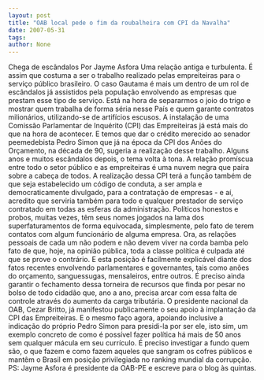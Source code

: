 ```yaml
---
layout: post
title: "OAB local pede o fim da roubalheira com CPI da Navalha"
date: 2007-05-31
tags: 
author: None
---
```

Chega de esc&acirc;ndalos
Por Jayme Asfora
Uma rela&ccedil;&atilde;o antiga e turbulenta. &Eacute; assim que costuma a ser o trabalho realizado pelas empreiteiras para o servi&ccedil;o p&uacute;blico brasileiro. O caso Gautama &eacute; mais um dentro de um rol de esc&acirc;ndalos j&aacute; assistidos pela popula&ccedil;&atilde;o envolvendo as empresas que prestam esse tipo de servi&ccedil;o. Est&aacute; na hora de separarmos o joio do trigo e mostrar quem trabalha de forma s&eacute;ria nesse Pa&iacute;s e quem garante contratos milion&aacute;rios, utilizando-se de artif&iacute;cios escusos.
A instala&ccedil;&atilde;o de uma Comiss&atilde;o Parlamentar de Inqu&eacute;rito (CPI) das Empreiteiras j&aacute; est&aacute; mais do que na hora de acontecer. E temos que dar o cr&eacute;dito merecido ao senador peemedebista Pedro Simon que j&aacute; na &eacute;poca da CPI dos An&otilde;es do Or&ccedil;amento, na d&eacute;cada de 90, sugeria a realiza&ccedil;&atilde;o desse trabalho. Alguns anos e muitos esc&acirc;ndalos depois, o tema volta &agrave; tona. 
A rela&ccedil;&atilde;o prom&iacute;scua entre todo o setor p&uacute;blico e as empreiteiras &eacute; uma nuvem negra que paira sobre a cabe&ccedil;a de todos. A realiza&ccedil;&atilde;o dessa CPI ter&aacute; a fun&ccedil;&atilde;o tamb&eacute;m de que seja estabelecido um c&oacute;digo de conduta, a ser ampla e democraticamente divulgado, para a contrata&ccedil;&atilde;o de empresas - e a&iacute;, acredito que serviria tamb&eacute;m para todo e qualquer prestador de servi&ccedil;o contratado em todas as esferas da administra&ccedil;&atilde;o. 
Pol&iacute;ticos honestos e probos, muitas vezes, t&ecirc;m seus nomes jogados na lama dos superfaturamentos de forma equivocada, simplesmente, pelo fato de terem contatos com algum funcion&aacute;rio de alguma empresa. Ora, as rela&ccedil;&otilde;es pessoais de cada um n&atilde;o podem e n&atilde;o devem viver na corda bamba pelo fato de que, hoje, na opini&atilde;o p&uacute;blica, toda a classe pol&iacute;tica &eacute; culpada at&eacute; que se prove o contr&aacute;rio. 
E esta posi&ccedil;&atilde;o &eacute; facilmente explic&aacute;vel diante dos fatos recentes envolvendo parlamentares e governantes, tais como an&otilde;es do or&ccedil;amento, sanguessugas, mensaleiros, entre outros. &Eacute; preciso ainda garantir o fechamento dessa torneira de recursos que finda por pesar no bolso de todo cidad&atilde;o que, ano a ano, precisa arcar com essa falta de controle atrav&eacute;s do aumento da carga tribut&aacute;ria.
O presidente nacional da OAB, Cezar Britto, j&aacute; manifestou publicamente o seu apoio &agrave; implanta&ccedil;&atilde;o da CPI das Empreiteiras. E o mesmo fa&ccedil;o agora, apoiando inclusive a indica&ccedil;&atilde;o do pr&oacute;prio Pedro Simon para presidi-la por ser ele, isto sim, um exemplo concreto de como &eacute; poss&iacute;vel fazer pol&iacute;tica h&aacute; mais de 50 anos sem qualquer m&aacute;cula em seu curr&iacute;culo. 
&Eacute; preciso investigar a fundo quem s&atilde;o, o que fazem e como fazem aqueles que sangram os cofres p&uacute;blicos e mant&ecirc;m o Brasil em posi&ccedil;&atilde;o privilegiada no ranking mundial da corrup&ccedil;&atilde;o. 
PS: Jayme Asfora &eacute; presidente da OAB-PE e escreve para o blog &agrave;s quintas.
 